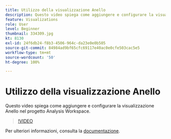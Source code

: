 ```yaml
---
title: Utilizzo della visualizzazione Anello
description: Questo video spiega come aggiungere e configurare la visualizzazione Anello nel progetto Analysis Workspace.
feature: Visualizations
role: User
level: Beginner
thumbnail: 334309.jpg
kt: 8130
exl-id: 24f6db24-f8b3-4506-964c-da23e0e0b505
source-git-commit: 84984ad9bf65cfc69117e40ac0e0cfe503cac5e5
workflow-type: tm+mt
source-wordcount: '50'
ht-degree: 100%

---
```


# Utilizzo della visualizzazione Anello

Questo video spiega come aggiungere e configurare la visualizzazione Anello nel progetto Analysis Workspace.

>[!VIDEO](https://video.tv.adobe.com/v/334309/?quality=12&learn=on)

Per ulteriori informazioni, consulta la [documentazione](https://experienceleague.adobe.com/docs/analytics/analyze/analysis-workspace/visualizations/donut.html?lang=it).
